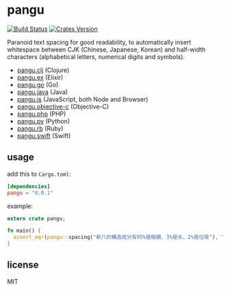 # pangu

[![Build Status][build-badge]][build-status]
[![Crates Version][crates-badge]][crates-url]

Paranoid text spacing for good readability, to automatically insert whitespace between CJK (Chinese, Japanese, Korean) and half-width characters (alphabetical letters, numerical digits and symbols).

- [pangu.clj](https://github.com/coldnew/pangu.clj) (Clojure)
- [pangu.ex](https://github.com/cataska/pangu.ex) (Elixir)
- [pangu.go](https://github.com/vinta/pangu) (Go)
- [pangu.java](https://github.com/vinta/pangu.java) (Java)
- [pangu.js](https://github.com/vinta/pangu.js) (JavaScript, both Node and Browser)
- [pangu.objective-c](https://github.com/Cee/pangu.objective-c) (Objective-C)
- [pangu.php](https://github.com/Kunr/pangu.php) (PHP)
- [pangu.py](https://github.com/vinta/pangu.py) (Python)
- [pangu.rb](https://github.com/dlackty/pangu.rb) (Ruby)
- [pangu.swift](https://github.com/X140Yu/pangu.Swift) (Swift)

## usage

add this to `Cargo.toml`:

```toml
[dependencies]
pangu = "0.0.1"
```

example:

```rs
extern crate pangu;

fn main() {
  assert_eq!(pangu::spacing("新八的構造成分有95%是眼鏡、3%是水、2%是垃圾"), "新八的構造成分有 95% 是眼鏡、3% 是水、2% 是垃圾");
}
```

## license

MIT

[build-badge]: https://img.shields.io/travis/airt/pangu.rs.svg
[build-status]: https://travis-ci.org/airt/pangu.rs
[crates-badge]: https://img.shields.io/crates/v/pangu.svg
[crates-url]: https://crates.io/crates/pangu
